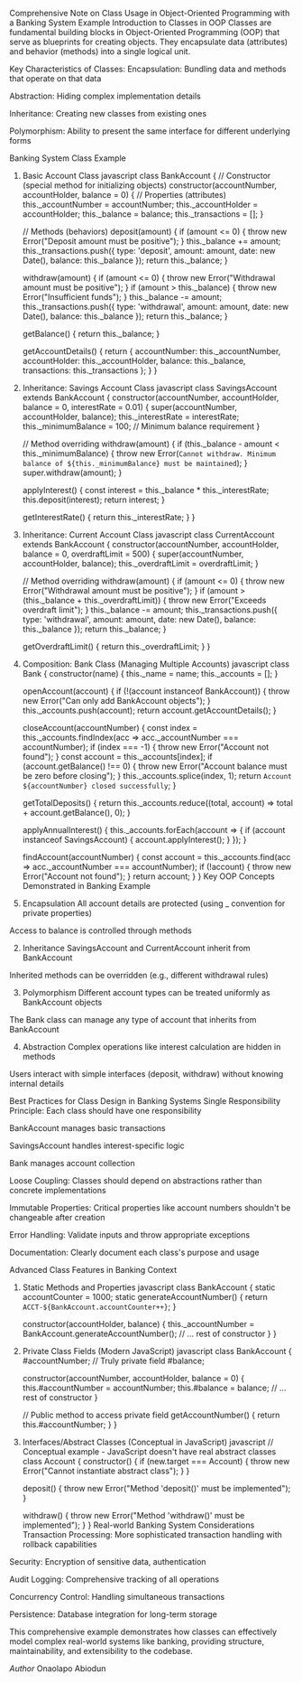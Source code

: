 Comprehensive Note on Class Usage in Object-Oriented Programming with a Banking System Example
Introduction to Classes in OOP
Classes are fundamental building blocks in Object-Oriented Programming (OOP) that serve as blueprints for creating objects. They encapsulate data (attributes) and behavior (methods) into a single logical unit.

Key Characteristics of Classes:
Encapsulation: Bundling data and methods that operate on that data

Abstraction: Hiding complex implementation details

Inheritance: Creating new classes from existing ones

Polymorphism: Ability to present the same interface for different underlying forms

Banking System Class Example
1. Basic Account Class
javascript
class BankAccount {
    // Constructor (special method for initializing objects)
    constructor(accountNumber, accountHolder, balance = 0) {
        // Properties (attributes)
        this._accountNumber = accountNumber;
        this._accountHolder = accountHolder;
        this._balance = balance;
        this._transactions = [];
    }

    // Methods (behaviors)
    deposit(amount) {
        if (amount <= 0) {
            throw new Error("Deposit amount must be positive");
        }
        this._balance += amount;
        this._transactions.push({
            type: 'deposit',
            amount: amount,
            date: new Date(),
            balance: this._balance
        });
        return this._balance;
    }

    withdraw(amount) {
        if (amount <= 0) {
            throw new Error("Withdrawal amount must be positive");
        }
        if (amount > this._balance) {
            throw new Error("Insufficient funds");
        }
        this._balance -= amount;
        this._transactions.push({
            type: 'withdrawal',
            amount: amount,
            date: new Date(),
            balance: this._balance
        });
        return this._balance;
    }

    getBalance() {
        return this._balance;
    }

    getAccountDetails() {
        return {
            accountNumber: this._accountNumber,
            accountHolder: this._accountHolder,
            balance: this._balance,
            transactions: this._transactions
        };
    }
}
2. Inheritance: Savings Account Class
javascript
class SavingsAccount extends BankAccount {
    constructor(accountNumber, accountHolder, balance = 0, interestRate = 0.01) {
        super(accountNumber, accountHolder, balance);
        this._interestRate = interestRate;
        this._minimumBalance = 100; // Minimum balance requirement
    }

    // Method overriding
    withdraw(amount) {
        if (this._balance - amount < this._minimumBalance) {
            throw new Error(`Cannot withdraw. Minimum balance of ${this._minimumBalance} must be maintained`);
        }
        super.withdraw(amount);
    }

    applyInterest() {
        const interest = this._balance * this._interestRate;
        this.deposit(interest);
        return interest;
    }

    getInterestRate() {
        return this._interestRate;
    }
}
3. Inheritance: Current Account Class
javascript
class CurrentAccount extends BankAccount {
    constructor(accountNumber, accountHolder, balance = 0, overdraftLimit = 500) {
        super(accountNumber, accountHolder, balance);
        this._overdraftLimit = overdraftLimit;
    }

    // Method overriding
    withdraw(amount) {
        if (amount <= 0) {
            throw new Error("Withdrawal amount must be positive");
        }
        if (amount > (this._balance + this._overdraftLimit)) {
            throw new Error("Exceeds overdraft limit");
        }
        this._balance -= amount;
        this._transactions.push({
            type: 'withdrawal',
            amount: amount,
            date: new Date(),
            balance: this._balance
        });
        return this._balance;
    }

    getOverdraftLimit() {
        return this._overdraftLimit;
    }
}
4. Composition: Bank Class (Managing Multiple Accounts)
javascript
class Bank {
    constructor(name) {
        this._name = name;
        this._accounts = [];
    }

    openAccount(account) {
        if (!(account instanceof BankAccount)) {
            throw new Error("Can only add BankAccount objects");
        }
        this._accounts.push(account);
        return account.getAccountDetails();
    }

    closeAccount(accountNumber) {
        const index = this._accounts.findIndex(acc => acc._accountNumber === accountNumber);
        if (index === -1) {
            throw new Error("Account not found");
        }
        const account = this._accounts[index];
        if (account.getBalance() !== 0) {
            throw new Error("Account balance must be zero before closing");
        }
        this._accounts.splice(index, 1);
        return `Account ${accountNumber} closed successfully`;
    }

    getTotalDeposits() {
        return this._accounts.reduce((total, account) => total + account.getBalance(), 0);
    }

    applyAnnualInterest() {
        this._accounts.forEach(account => {
            if (account instanceof SavingsAccount) {
                account.applyInterest();
            }
        });
    }

    findAccount(accountNumber) {
        const account = this._accounts.find(acc => acc._accountNumber === accountNumber);
        if (!account) {
            throw new Error("Account not found");
        }
        return account;
    }
}
Key OOP Concepts Demonstrated in Banking Example
1. Encapsulation
All account details are protected (using _ convention for private properties)

Access to balance is controlled through methods

2. Inheritance
SavingsAccount and CurrentAccount inherit from BankAccount

Inherited methods can be overridden (e.g., different withdrawal rules)

3. Polymorphism
Different account types can be treated uniformly as BankAccount objects

The Bank class can manage any type of account that inherits from BankAccount

4. Abstraction
Complex operations like interest calculation are hidden in methods

Users interact with simple interfaces (deposit, withdraw) without knowing internal details

Best Practices for Class Design in Banking Systems
Single Responsibility Principle: Each class should have one responsibility

BankAccount manages basic transactions

SavingsAccount handles interest-specific logic

Bank manages account collection

Loose Coupling: Classes should depend on abstractions rather than concrete implementations

Immutable Properties: Critical properties like account numbers shouldn't be changeable after creation

Error Handling: Validate inputs and throw appropriate exceptions

Documentation: Clearly document each class's purpose and usage

Advanced Class Features in Banking Context
1. Static Methods and Properties
javascript
class BankAccount {
    static accountCounter = 1000;
    static generateAccountNumber() {
        return `ACCT-${BankAccount.accountCounter++}`;
    }
    
    constructor(accountHolder, balance) {
        this._accountNumber = BankAccount.generateAccountNumber();
        // ... rest of constructor
    }
}
2. Private Class Fields (Modern JavaScript)
javascript
class BankAccount {
    #accountNumber; // Truly private field
    #balance;
    
    constructor(accountNumber, accountHolder, balance = 0) {
        this.#accountNumber = accountNumber;
        this.#balance = balance;
        // ... rest of constructor
    }
    
    // Public method to access private field
    getAccountNumber() {
        return this.#accountNumber;
    }
}
3. Interfaces/Abstract Classes (Conceptual in JavaScript)
javascript
// Conceptual example - JavaScript doesn't have real abstract classes
class Account {
    constructor() {
        if (new.target === Account) {
            throw new Error("Cannot instantiate abstract class");
        }
    }
    
    deposit() {
        throw new Error("Method 'deposit()' must be implemented");
    }
    
    withdraw() {
        throw new Error("Method 'withdraw()' must be implemented");
    }
}
Real-world Banking System Considerations
Transaction Processing: More sophisticated transaction handling with rollback capabilities

Security: Encryption of sensitive data, authentication

Audit Logging: Comprehensive tracking of all operations

Concurrency Control: Handling simultaneous transactions

Persistence: Database integration for long-term storage

This comprehensive example demonstrates how classes can effectively model complex real-world systems like banking, providing structure, maintainability, and extensibility to the codebase.


*Author*
Onaolapo Abiodun